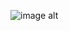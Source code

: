 


![image alt]([https://github.com/Jiaoshi0/Jiaoshi0/blob/e715f4955d4af0060e5abcab3289c6725264e178/tumblr_821c5d99f163490e0990a865e6ec4d75_91b17753_1280.png](https://github.com/Jiaoshi0/Jiaoshi0/blob/5b360558fa15b0e5de0efb760214037a46194f7a/Tears%20in%20a%20withered%20flower.png))



